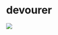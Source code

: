 # devourer

![](https://github-production-user-asset-6210df.s3.amazonaws.com/605953/293288262-cf99fc57-c8da-45de-8c5c-72765df382d6.png)
